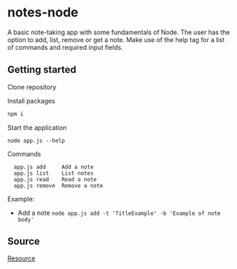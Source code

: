 # notes-node

A basic note-taking app with some fundamentals of Node. The user has the option to add, list, remove or get a note. Make use of the help tag for a list of commands and required input fields.

## Getting started

Clone repository

Install packages

```sh
npm i
```

Start the application

```
node app.js --help
```

Commands

```
  app.js add     Add a note
  app.js list    List notes
  app.js read    Read a note
  app.js remove  Remove a note
```

Example:

- Add a note
  `node app.js add -t 'TitleExample' -b 'Example of note body'`

## Source

[Resource](https://www.udemy.com/the-complete-nodejs-developer-course-2)

